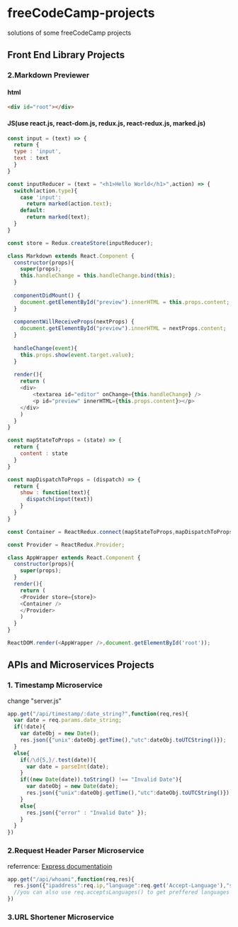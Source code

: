# freeCodeCamp-projects
solutions of some freeCodeCamp projects

## Front End Library Projects
### 2.Markdown Previewer
#### html
```html
<div id="root"></div>
```
#### JS(use react.js, react-dom.js, redux.js, react-redux.js, marked.js)
```javascript
const input = (text) => {
  return {
  type : 'input',
  text : text
  }
}

const inputReducer = (text = "<h1>Hello World</h1>",action) => {
  switch(action.type){
    case 'input':
      return marked(action.text);
    default:
      return marked(text);
  }
}

const store = Redux.createStore(inputReducer);

class Markdown extends React.Component {
  constructor(props){
    super(props);
    this.handleChange = this.handleChange.bind(this);
  }
  
  componentDidMount() {
    document.getElementById("preview").innerHTML = this.props.content;
  }
  
  componentWillReceiveProps(nextProps) {
    document.getElementById("preview").innerHTML = nextProps.content;
  }
  
  handleChange(event){
    this.props.show(event.target.value);
  }
  
  render(){
    return (
    <div>
        <textarea id="editor" onChange={this.handleChange} />
        <p id="preview" innerHTML={this.props.content}></p>
    </div>
    )
  }
}

const mapStateToProps = (state) => {
  return {
    content : state
  }
}

const mapDispatchToProps = (dispatch) => {
  return {
    show : function(text){
      dispatch(input(text))
    }
  }
}

const Container = ReactRedux.connect(mapStateToProps,mapDispatchToProps)(Markdown)

const Provider = ReactRedux.Provider;

class AppWrapper extends React.Component {
  constructor(props){
    super(props);
  }
  render(){
    return (
    <Provider store={store}>
    <Container />
    </Provider>
    )
  }
}

ReactDOM.render(<AppWrapper />,document.getElementById('root'));
```

## APIs and Microservices Projects
### 1. Timestamp Microservice
change "server.js"
```javascript
app.get("/api/timestamp/:date_string?",function(req,res){
  var date = req.params.date_string;
  if(!date){
    var dateObj = new Date();
    res.json({"unix":dateObj.getTime(),"utc":dateObj.toUTCString()});
  }
  else{
    if(/\d{5,}/.test(date)){
      var date = parseInt(date);
    }
    if((new Date(date)).toString() !== "Invalid Date"){
      var dateObj = new Date(date);
      res.json({"unix":dateObj.getTime(),"utc":dateObj.toUTCString()});
    }
    else{
      res.json({"error" : "Invalid Date" });
    }
  }
})
```
### 2.Request Header Parser Microservice
referrence: [Express documentatioin](http://www.expressjs.com.cn/4x/api.html#req)
```javascript
app.get("/api/whoami",function(req,res){
  res.json({"ipaddress":req.ip,"language":req.get('Accept-Language'),"software":req.get('User-Agent')});
  //you can also use req.acceptsLanguages() to get preffered languages
})
```
### 3.URL Shortener Microservice

